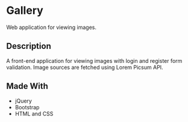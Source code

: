 # Gallery
Web application for viewing images.

## Description
A front-end application for viewing images with login and register form validation. Image sources are fetched using Lorem Picsum API.

## Made With
  - jQuery
  - Bootstrap
  - HTML and CSS

